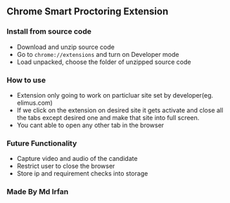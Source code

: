 ## Chrome Smart Proctoring Extension

### Install from source code

* Download and unzip source code
* Go to `chrome://extensions` and turn on Developer mode
* Load unpacked, choose the folder of unzipped source code

### How to use

* Extension only going to work on particluar site set by developer(eg. elimus.com)
* If we click on the extension on desired site it gets activate and close all the tabs except desired one
  and make that site into full screen.
* You cant able to open any other tab in the browser

### Future Functionality

* Capture video and audio of the candidate
* Restrict user to close the browser
* Store ip and requirement checks into storage

### Made By Md Irfan
